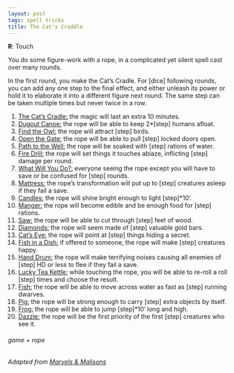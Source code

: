 ```yaml
---
layout: post
tags: spell tricks
title: The Cat's Craddle
---
```

**R**: Touch

You do some figure-work with a rope, in a complicated yet silent spell cast over many rounds. 

In the first round, you make the Cat’s Cradle. For [dice] following rounds, you can add any one step to the final effect, and either unleash its power or hold it to elaborate it into a different figure next round. The same step can be taken multiple times but never twice in a row.

1. <ins>The Cat’s Cradle:</ins> the magic will last an extra 10 minutes.
1. <ins>Dugout Canoe:</ins> the rope will be able to keep 2*[step] humans afloat.
1. <ins>Find the Owl:</ins> the rope will attract [step] birds.
1. <ins>Open the Gate:</ins> the rope will be able to pull [step] locked doors open.
1. <ins>Path to the Well:</ins> the rope will be soaked with [step] rations of water.
1. <ins>Fire Drill:</ins> the rope will set things it touches ablaze, inflicting [step] damage per round.
1. <ins>What Will You Do?:</ins> everyone seeing the rope except you will have to save or be confused for [step] rounds.
1. <ins>Mattress:</ins> the rope’s transformation will put up to [step] creatures asleep if they fail a save.
1. <ins>Candles:</ins> the rope will shine bright enough to light [step]*10’.
1. <ins>Manger:</ins> the rope will become edible and be enough food for [step] rations.
1. <ins>Saw:</ins> the rope will be able to cut through [step] feet of wood.
1. <ins>Diamonds:</ins> the rope will seem made of [step] valuable gold bars.
1. <ins>Cat’s Eye:</ins> the rope will point at [step] things hiding a secret.
1. <ins>Fish in a Dish:</ins> if offered to someone, the rope will make [step] creatures happy.
1. <ins>Hand Drum:</ins> the rope will make terrifying noises causing all enemies of [step] HD or less to flee if they fail a save.
1. <ins>Lucky Tea Kettle:</ins> while touching the rope, you will be able to re-roll a roll [step] times and choose the result.
1. <ins>Fish:</ins> the rope will be able to move across water as fast as [step] running dwarves.
1. <ins>Pig:</ins> the rope will be strong enough to carry [step] extra objects by itself.
1. <ins>Frog:</ins> the rope will be able to jump [step]*10’ long and high.
1. <ins>Dazzle:</ins> the rope will be the first priority of the first [step] creatures who see it.

###### game + rope
###### Adapted from [Marvels & Malisons](https://www.drivethrurpg.com/product/211911/Marvels--Malisons)
